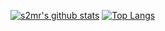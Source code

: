 [![s2mr's github stats](https://github-readme-stats.vercel.app/api?username=s2mr&show_icons=true&line_height=21&show_icons=true&theme=algolia)](https://github.com/anuraghazra/github-readme-stats)
[![Top Langs](https://github-readme-stats.vercel.app/api/top-langs/?username=s2mr&show_icons=true&layout=compact&theme=algolia)](https://github.com/anuraghazra/github-readme-stats)